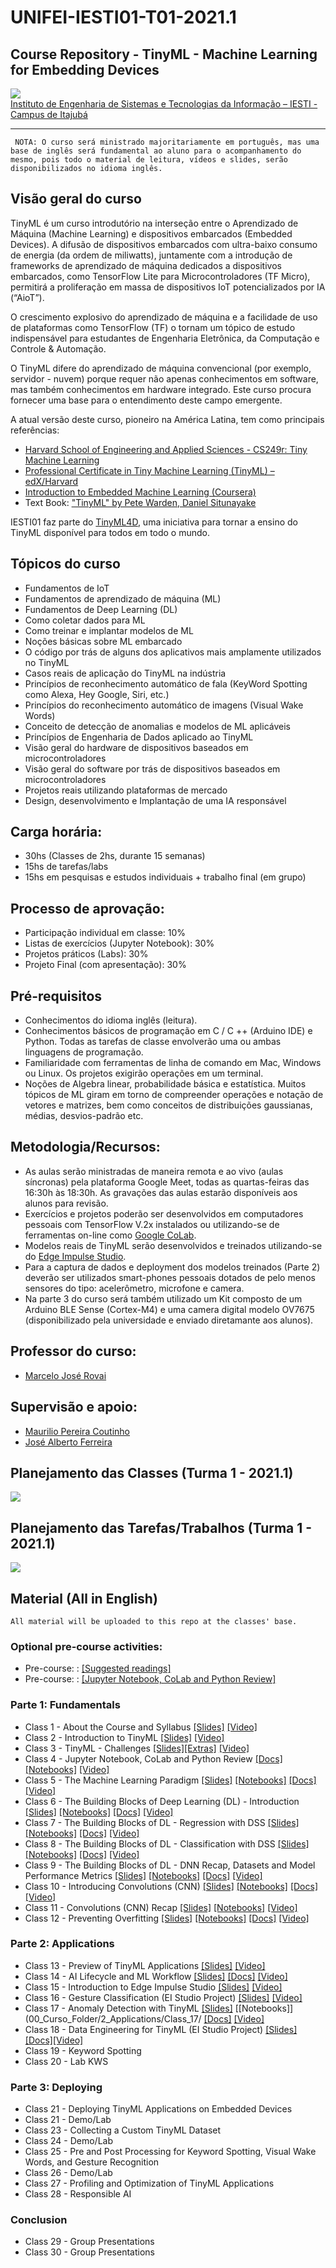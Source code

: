 # UNIFEI-IESTI01-T01-2021.1
## Course Repository - TinyML - Machine Learning for Embedding Devices

<img src='images/IESTI_2.jpg'/>
<figcaption><a href='https://unifei.edu.br/iesti/'>Instituto de Engenharia de Sistemas e Tecnologias da Informação – IESTI - Campus de Itajubá</a></figcaption>
<hr>

`
NOTA: O curso será ministrado majoritariamente em português, mas uma base de inglês será fundamental ao aluno para o acompanhamento do mesmo, pois todo o material de leitura, vídeos e slides, serão disponibilizados no idioma inglês.`

## Visão geral do curso

TinyML é um curso introdutório na interseção entre o Aprendizado de Máquina (Machine Learning) e dispositivos embarcados (Embedded Devices). A difusão de dispositivos embarcados com ultra-baixo consumo de energia (da ordem de miliwatts), juntamente com a introdução de frameworks de aprendizado de máquina dedicados a dispositivos embarcados, como TensorFlow Lite para Microcontroladores (TF Micro), permitirá a proliferação em massa de dispositivos IoT potencializados por IA (“AioT”). 

O crescimento explosivo do aprendizado de máquina e a facilidade de uso de plataformas como TensorFlow (TF) o tornam um tópico de estudo indispensável para estudantes de Engenharia Eletrônica, da Computação e Controle & Automação. 

O TinyML difere do aprendizado de máquina convencional (por exemplo, servidor - nuvem) porque requer não apenas conhecimentos em software, mas também conhecimentos em hardware integrado. Este curso procura fornecer uma base para o entendimento deste campo emergente.

A atual versão deste curso, pioneiro na América Latina, tem como principais referências:
+ [Harvard School of Engineering and Applied Sciences - CS249r: Tiny Machine Learning](https://sites.google.com/g.harvard.edu/tinyml/home)
+ [Professional Certificate in Tiny Machine Learning (TinyML) – edX/Harvard](https://www.edx.org/professional-certificate/harvardx-tiny-machine-learning)
+ [Introduction to Embedded Machine Learning (Coursera)](https://www.coursera.org/learn/introduction-to-embedded-machine-learning)
+ Text Book: ["TinyML" by Pete Warden, Daniel Situnayake](https://www.oreilly.com/library/view/tinyml/9781492052036/)

IESTI01 faz parte do [TinyML4D](https://tinymlx.org/TinyML4D/), uma iniciativa para tornar a ensino do TinyML disponível para todos em todo o mundo.

## Tópicos do curso

+	Fundamentos de IoT
+	Fundamentos de aprendizado de máquina (ML)
+	Fundamentos de Deep Learning (DL)
+	Como coletar dados para ML
+	Como treinar e implantar modelos de ML
+	Noções básicas sobre ML embarcado
+	O código por trás de alguns dos aplicativos mais amplamente utilizados no TinyML
+	Casos reais de aplicação do TinyML na indústria
+	Princípios de reconhecimento automático de fala (KeyWord Spotting como Alexa, Hey Google, Siri, etc.)
+	Princípios do reconhecimento automático de imagens (Visual Wake Words)
+	Conceito de detecção de anomalias e modelos de ML aplicáveis 
+	Princípios de Engenharia de Dados aplicado ao TinyML
+	Visão geral do hardware de dispositivos baseados em microcontroladores
+	Visão geral do software por trás de dispositivos baseados em microcontroladores
+	Projetos reais utilizando plataformas de mercado
+	Design, desenvolvimento e Implantação de uma IA responsável

## Carga horária: 
+	30hs (Classes de 2hs, durante 15 semanas) 
+	15hs de tarefas/labs
+	15hs em pesquisas e estudos individuais + trabalho final (em grupo)

## Processo de aprovação:
+ Participação individual em classe: 10%
+	Listas de exercícios (Jupyter Notebook): 30%
+	Projetos práticos (Labs): 30%
+	Projeto Final (com apresentação): 30%

## Pré-requisitos
+ Conhecimentos do idioma inglês (leitura).
+ Conhecimentos básicos de programação em  C / C ++ (Arduino IDE) e Python. Todas as tarefas de classe envolverão uma ou ambas linguagens de programação.
+ Familiaridade com ferramentas de linha de comando em Mac, Windows ou Linux. Os projetos exigirão operações em um terminal.
+ Noções de Algebra linear, probabilidade básica e estatística. Muitos tópicos de ML giram em torno de compreender operações e notação de vetores e matrizes, bem como conceitos de distribuições gaussianas, médias, desvios-padrão etc.

## Metodologia/Recursos: 
+ As aulas serão ministradas de maneira remota e ao vivo (aulas síncronas) pela plataforma Google Meet, todas as quartas-feiras das 16:30h às 18:30h. As gravações das aulas estarão disponíveis aos alunos para revisão. 
+ Exercícios e projetos poderão ser desenvolvidos em computadores pessoais com TensorFlow V.2x instalados ou utilizando-se de ferramentas on-line como [Google CoLab](https://colab.research.google.com/notebooks/intro.ipynb).
+ Modelos reais de TinyML serão desenvolvidos e treinados utilizando-se do [Edge Impulse Studio](https://www.edgeimpulse.com/).
+ Para a captura de dados e deployment dos modelos treinados (Parte 2) deverão ser utilizados smart-phones pessoais dotados de pelo menos sensores do tipo: acelerômetro, microfone e camera.
+ Na parte 3 do curso será também utilizado um Kit composto de um Arduino BLE Sense (Cortex-M4) e uma camera digital modelo OV7675 (disponibilizado pela universidade e enviado diretamante aos alunos). 

## Professor do curso:
+ [Marcelo José Rovai](https://medium.com/@rovai)

## Supervisão e apoio:
+ [Maurilio Pereira Coutinho](http://lattes.cnpq.br/8563634195134747)
+ [José Alberto Ferreira](http://lattes.cnpq.br/8319509175327154)

## Planejamento das Classes (Turma 1 - 2021.1)
<img src='images/Class_Schedule.png'/>

## Planejamento das Tarefas/Trabalhos (Turma 1 - 2021.1)
<img src='images/Assignments_Schedule.png'/>

## Material (All in English)
`All material will be uploaded to this repo at the classes' base.`

### Optional pre-course activities:
+ Pre-course:  : [[Suggested readings]](00_Curso_Folder/0_Pre-Course/)
+ Pre-course:  : [[Jupyter Notebook, CoLab and Python Review]](/00_Curso_Folder/1_Fundamentals/Class_4/)

### Parte 1: Fundamentals 
+ Class 1 - About the Course and Syllabus [[Slides]](00_Curso_Folder/1_Fundamentals/Class_1/IESTI01_TinyML_class_1.pdf) [[Video]](https://youtu.be/xjhSqpBugcA)
+ Class 2 - Introduction to TinyML [[Slides]](00_Curso_Folder/1_Fundamentals/Class_2/IESTI01_TinyML_class_2.pdf) [[Video]](https://youtu.be/cjuvCVLIx58)
+ Class 3 - TinyML - Challenges [[Slides]](00_Curso_Folder/1_Fundamentals/Class_3/IESTI01_TinyML_class_3.pdf)[[Extras]](00_Curso_Folder/1_Fundamentals/Class_3/) [[Video]](https://youtu.be/PBJtvBaX2_w)
+ Class 4 - Jupyter Notebook, CoLab and Python Review [[Docs]](00_Curso_Folder/1_Fundamentals/Class_4/docs/) [[Notebooks]](00_Curso_Folder/1_Fundamentals/Class_4/) [[Video]](https://youtu.be/tEp6hEOOT8Y)
+ Class 5 - The Machine Learning Paradigm [[Slides]](00_Curso_Folder/1_Fundamentals/Class_5/IESTI01_TinyML_class_5.pdf) [[Notebooks]](00_Curso_Folder/1_Fundamentals/Class_5/) [[Docs]](00_Curso_Folder/1_Fundamentals/Class_5/docs/) [[Video]](https://youtu.be/E3tw9wpaAHg)
+ Class 6 - The Building Blocks of Deep Learning (DL) - Introduction [[Slides]](00_Curso_Folder/1_Fundamentals/Class_6/IESTI01_TinyML_class_6.pdf) [[Notebooks]](00_Curso_Folder/1_Fundamentals/Class_6/) [[Docs]](00_Curso_Folder/1_Fundamentals/Class_6/docs/) [[Video]](https://youtu.be/VAIkoEZsJGk)
+ Class 7 - The Building Blocks of DL - Regression with DSS [[Slides]](00_Curso_Folder/1_Fundamentals/Class_7/IESTI01_TinyML_class_7.pdf) [[Notebooks]](00_Curso_Folder/1_Fundamentals/Class_7/) [[Docs]](00_Curso_Folder/1_Fundamentals/Class_7/docs/) [[Video]](https://youtu.be/2a0PVIlWnZY)
+ Class 8 - The Building Blocks of DL - Classification with DSS [[Slides]](00_Curso_Folder/1_Fundamentals/Class_8/IESTI01_TinyML_class_8.pdf) [[Notebooks]](00_Curso_Folder/1_Fundamentals/Class_8/) [[Docs]](00_Curso_Folder/1_Fundamentals/Class_8/docs/) [[Video]](https://youtu.be/Xg5sKX-BgwM)
+ Class 9 - The Building Blocks of DL - DNN Recap, Datasets and Model Performance Metrics [[Slides]](00_Curso_Folder/1_Fundamentals/Class_9/IESTI01_TinyML_class_9.pdf) [[Notebooks]](00_Curso_Folder/1_Fundamentals/Class_9/) [[Docs]](00_Curso_Folder/1_Fundamentals/Class_9/docs/) [[Video]](https://youtu.be/7UMUv-cTshQ)
+ Class 10 - Introducing Convolutions (CNN) [[Slides]](00_Curso_Folder/1_Fundamentals/Class_10/IESTI01_TinyML_class_10.pdf) [[Notebooks]](00_Curso_Folder/1_Fundamentals/Class_10/) [[Docs]](00_Curso_Folder/1_Fundamentals/Class_10/docs/) [[Video]](https://youtu.be/IBiRBH2oVzc)
+ Class 11 - Convolutions (CNN) Recap [[Slides]](00_Curso_Folder/1_Fundamentals/Class_11/IESTI01_TinyML_class_11.pdf) [[Notebooks]](00_Curso_Folder/1_Fundamentals/Class_11/) [[Video]](https://youtu.be/orR_CKey9Sk)
+ Class 12 - Preventing Overfitting [[Slides]](00_Curso_Folder/1_Fundamentals/Class_12/IESTI01_TinyML_class_12.pdf) [[Notebooks]](00_Curso_Folder/1_Fundamentals/Class_12/WDBC_Project/) [[Docs]](00_Curso_Folder/1_Fundamentals/Class_12/docs/) [[Video]](https://youtu.be/LyuSA4Lsnmw)

### Parte 2: Applications
+ Class 13 - Preview of TinyML Applications [[Slides]](00_Curso_Folder/2_Applications/Class_13/IESTI01_TinyML_class_13.pdf) [[Video]](https://youtu.be/gcLSoXWGzyc)
+ Class 14 - AI Lifecycle and ML Workflow [[Slides]](00_Curso_Folder/2_Applications/Class_14/IESTI01_TinyML_class_14.pdf) [[Docs]](00_Curso_Folder/2_Applications/Class_14/docs/) [[Video]](https://youtu.be/w-L5SCOXCfE)
+ Class 15 - Introduction to Edge Impulse Studio [[Slides]](00_Curso_Folder/2_Applications/Class_15/IESTI01_TinyML_class_15.pdf) [[Video]](https://youtu.be/t1AMBsgzYd4)
+ Class 16 - Gesture Classification (EI Studio Project) [[Slides]](00_Curso_Folder/2_Applications/Class_16/IESTI01_TinyML_class_16.pdf) [[Video]](https://youtu.be/ahYlu8bRlQk)
+ Class 17 - Anomaly Detection with TinyML [[Slides]](00_Curso_Folder/2_Applications/Class_17/IESTI01_TinyML_class_17.pdf) [[Notebooks]](00_Curso_Folder/2_Applications/Class_17/ [[Docs]](00_Curso_Folder/2_Applications/Class_17/docs/) [[Video]](https://youtu.be/e6M0v_PCV4M)
+ Class 18 - Data Engineering for TinyML (EI Studio Project) [[Slides]](00_Curso_Folder/2_Applications/Class_18/IESTI01_TinyML_class_18.pdf) [[Docs]](00_Curso_Folder/2_Applications/Class_18/docs/)[[Video]](https://youtu.be/s7jFOnd_0F4)
+ Class 19 - Keyword Spotting
+ Class 20 - Lab KWS

### Parte 3: Deploying
+ Class 21 - Deploying TinyML Applications on Embedded Devices
+ Class 21 - Demo/Lab
+ Class 23 - Collecting a Custom TinyML Dataset
+ Class 24 - Demo/Lab
+ Class 25 - Pre and Post Processing for Keyword Spotting, Visual Wake Words, and Gesture Recognition
+ Class 26 - Demo/Lab
+ Class 27 - Profiling and Optimization of TinyML Applications
+ Class 28 - Responsible AI

### Conclusion
+ Class 29 - Group Presentations 
+ Class 30 - Group Presentations 
